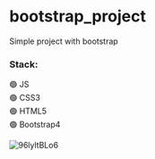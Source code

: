 # bootstrap_project
Simple project with bootstrap    
### Stack:    
:green_circle: JS       
:green_circle: CSS3    
:green_circle: HTML5    
:green_circle: Bootstrap4    


![96lyltBLo6](https://user-images.githubusercontent.com/86303341/139127028-0ca097b7-b9e2-4028-930f-e91f991e0e5b.gif)
